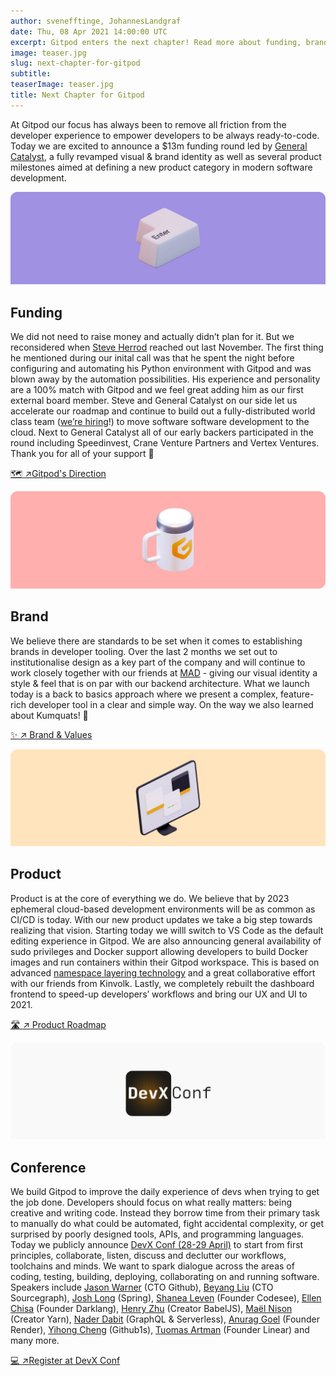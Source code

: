 ```yaml
---
author: svenefftinge, JohannesLandgraf
date: Thu, 08 Apr 2021 14:00:00 UTC
excerpt: Gitpod enters the next chapter! Read more about funding, brand, product, and DevX Conf.
image: teaser.jpg
slug: next-chapter-for-gitpod
subtitle:
teaserImage: teaser.jpg
title: Next Chapter for Gitpod
---
```


At Gitpod our focus has always been to remove all friction from the developer experience to empower developers to be always ready-to-code. Today we are excited to announce a $13m funding round led by [General Catalyst](https://www.generalcatalyst.com/team/dr-steve-herrod), a fully revamped visual & brand identity as well as several product milestones aimed at defining a new product category in modern software development.

![An enter key on its own](../../../static/images/blog/next-chapter-for-gitpod/funding.jpg)

## Funding

We did not need to raise money and actually didn’t plan for it. But we reconsidered when [Steve Herrod](https://www.generalcatalyst.com/team/dr-steve-herrod) reached out last November. The first thing he mentioned during our inital call was that he spent the night before configuring and automating his Python environment with Gitpod and was blown away by the automation possibilities. His experience and personality are a 100% match with Gitpod and we feel great adding him as our first external board member. Steve and General Catalyst on our side let us accelerate our roadmap and continue to build out a fully-distributed world class team ([we’re hiring](https://www.gitpod.io/careers)!) to move software software development to the cloud. Next to General Catalyst all of our early backers participated in the round including Speedinvest, Crane Venture Partners and Vertex Ventures. Thank you for all of your support 🙌

<div class="redirector">
  <a class="btn-otherbrand" href="https://www.notion.so/gitpod/Gitpod-s-Direction-be35d064c0704fbda61c542b84e07ef6" target="_blank"><span class="icon">🗺️</span> <span class="arrow">↗︎</span>Gitpod's Direction</a>
</div>

![A mug with the Gitpod logo](../../../static/images/blog/next-chapter-for-gitpod/brand.jpg)

## Brand

We believe there are standards to be set when it comes to establishing brands in developer tooling. Over the last 2 months we set out to institutionalise design as a key part of the company and will continue to work closely together with our friends at [MAD](https://mad.ac) - giving our visual identity a style & feel that is on par with our backend architecture. What we launch today is a back to basics approach where we present a complex, feature-rich developer tool in a clear and simple way. On the way we also learned about Kumquats! 🍊

<div class="redirector">
  <a class="btn-otherbrand" href="https://www.notion.so/gitpod/Brand-Values-2ed4c2f93c84499b98e3b5389980992e" target="_blank"><span class="icon">✨</span> <span class="arrow">↗︎</span> Brand &amp; Values</a>
</div>

![A monitor with three open windows](../../../static/images/blog/next-chapter-for-gitpod/product.jpg)

## Product

Product is at the core of everything we do. We believe that by 2023 ephemeral cloud-based development environments will be as common as CI/CD is today. With our new product updates we take a big step towards realizing that vision. Starting today we willl switch to VS Code as the default editing experience in Gitpod. We are also announcing general availability of sudo privileges and Docker support allowing developers to build Docker images and run containers within their Gitpod workspace. This is based on advanced [namespace layering technology](https://www.youtube.com/watch?v=iYLCHQgj0fE) and a great collaborative effort with our friends from Kinvolk. Lastly, we completely rebuilt the dashboard frontend to speed-up developers’ workflows and bring our UX and UI to 2021.

<div class="redirector">
  <a class="btn-otherbrand" href="https://www.notion.so/gitpod/Product-Roadmap-b9b5eac0a15147ac8d2dd25cf0519203" target="_blank"><span class="icon">🛣</span> <span class="arrow">↗︎</span> Product Roadmap</a>
</div>

![The DevX Conf logo](../../../static/images/blog/next-chapter-for-gitpod/devxconf.jpg)

## Conference

We build Gitpod to improve the daily experience of devs when trying to get the job done. Developers should focus on what really matters: being creative and writing code. Instead they borrow time from their primary task to manually do what could be automated, fight accidental complexity, or get surprised by poorly designed tools, APIs, and programming languages. Today we publicly announce [DevX Conf (28-29 April)](https://devxconf.org/) to start from first principles, collaborate, listen, discuss and declutter our workflows, toolchains and minds. We want to spark dialogue across the areas of coding, testing, building, deploying, collaborating on and running software. Speakers include [Jason Warner](https://twitter.com/jasoncwarner) (CTO Github), [Beyang Liu](https://twitter.com/beyang) (CTO Sourcegraph), [Josh Long](https://twitter.com/starbuxman) (Spring), [Shanea Leven](https://www.linkedin.com/in/shaneak/) (Founder Codesee), [Ellen Chisa](https://twitter.com/ellenchisa) (Founder Darklang), [Henry Zhu](https://twitter.com/left_pad) (Creator BabelJS), [Maël Nison](https://twitter.com/arcanis) (Creator Yarn), [Nader Dabit](https://twitter.com/dabit3) (GraphQL & Serverless), [Anurag Goel](https://www.linkedin.com/in/anuragoel/) (Founder Render), [Yihong Cheng](https://github.com/xcv58) (Github1s), [Tuomas Artman](https://twitter.com/artman) (Founder Linear) and many more.

<div class="redirector">
  <a class="btn-otherbrand" href="https://devxconf.org" target="_blank"><span class="icon">💻</span> <span class="arrow">↗︎</span>Register at DevX Conf</a>
</div>
